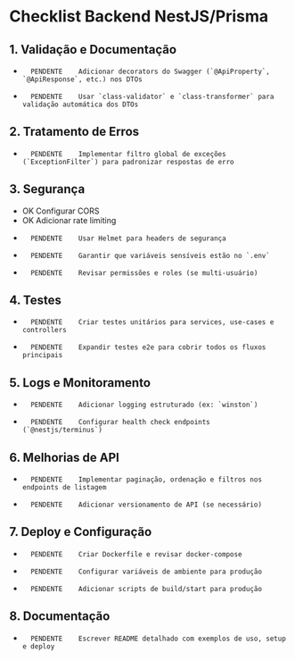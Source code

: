 # Checklist Backend NestJS/Prisma

## 1. Validação e Documentação

-       PENDENTE    Adicionar decorators do Swagger (`@ApiProperty`, `@ApiResponse`, etc.) nos DTOs
-       PENDENTE    Usar `class-validator` e `class-transformer` para validação automática dos DTOs

## 2. Tratamento de Erros

-       PENDENTE    Implementar filtro global de exceções (`ExceptionFilter`) para padronizar respostas de erro

## 3. Segurança

- OK Configurar CORS
- OK Adicionar rate limiting
-       PENDENTE    Usar Helmet para headers de segurança
-       PENDENTE    Garantir que variáveis sensíveis estão no `.env`
-       PENDENTE    Revisar permissões e roles (se multi-usuário)

## 4. Testes

-       PENDENTE    Criar testes unitários para services, use-cases e controllers
-       PENDENTE    Expandir testes e2e para cobrir todos os fluxos principais

## 5. Logs e Monitoramento

-       PENDENTE    Adicionar logging estruturado (ex: `winston`)
-       PENDENTE    Configurar health check endpoints (`@nestjs/terminus`)

## 6. Melhorias de API

-       PENDENTE    Implementar paginação, ordenação e filtros nos endpoints de listagem
-       PENDENTE    Adicionar versionamento de API (se necessário)

## 7. Deploy e Configuração

-       PENDENTE    Criar Dockerfile e revisar docker-compose
-       PENDENTE    Configurar variáveis de ambiente para produção
-       PENDENTE    Adicionar scripts de build/start para produção

## 8. Documentação

-       PENDENTE    Escrever README detalhado com exemplos de uso, setup e deploy
